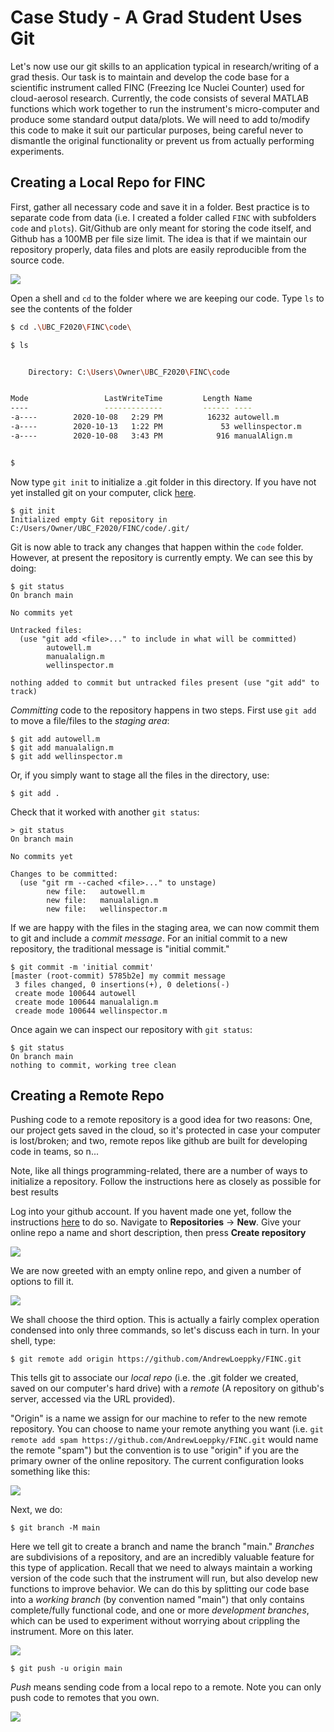 # Case Study - A Grad Student Uses Git

Let's now use our git skills to an application typical in research/writing of a grad thesis. Our task is to maintain and develop the code base for a scientific instrument called FINC (Freezing Ice Nuclei Counter) used for cloud-aerosol research. Currently, the code consists of several MATLAB functions which work together to run the instrument's micro-computer and produce some standard output data/plots. We will need to add to/modify this code to make it suit our particular purposes, being careful never to dismantle the original functionality or prevent us from actually performing experiments.

## Creating a Local Repo for FINC

First, gather all necessary code and save it in a folder. Best practice is to separate code from data (i.e. I created a folder called `FINC` with subfolders `code` and `plots`). Git/Github are only meant for storing the code itself, and Github has a 100MB per file size limit. The idea is that if we maintain our repository properly, data files and plots are easily reproducible from the source code.

<img src='case_study/folder_tree.PNG'>

Open a shell and ```cd``` to the folder where we are keeping our code. Type ```ls``` to see the contents of the folder

```bash
$ cd .\UBC_F2020\FINC\code\

$ ls


    Directory: C:\Users\Owner\UBC_F2020\FINC\code


Mode                 LastWriteTime         Length Name
----                 -------------         ------ ----
-a----        2020-10-08   2:29 PM          16232 autowell.m
-a----        2020-10-13   1:22 PM             53 wellinspector.m
-a----        2020-10-08   3:43 PM            916 manualAlign.m


$
```

Now type ```git init``` to initialize a .git folder in this directory. If you have not yet installed git on your computer, click [here](https://git-scm.com/book/en/v2/Getting-Started-Installing-Git).

```
$ git init
Initialized empty Git repository in C:/Users/Owner/UBC_F2020/FINC/code/.git/
```

Git is now able to track any changes that happen within the ```code``` folder. However, at present the repository is currently empty. We can see this by doing:

```
$ git status
On branch main

No commits yet

Untracked files:
  (use "git add <file>..." to include in what will be committed)
        autowell.m
        manualalign.m
        wellinspector.m

nothing added to commit but untracked files present (use "git add" to track)
```

*Committing* code to the repository happens in two steps. First use ```git add``` to move a file/files to the *staging area*:

```
$ git add autowell.m
$ git add manualalign.m
$ git add wellinspector.m
```

Or, if you simply want to stage all the files in the directory, use:

```
$ git add .
```

Check that it worked with another ```git status```:

```
> git status
On branch main

No commits yet

Changes to be committed:
  (use "git rm --cached <file>..." to unstage)
        new file:   autowell.m
        new file:   manualalign.m
        new file:   wellinspector.m
```

If we are happy with the files in the staging area, we can now commit them to git and include a *commit message*. For an initial commit to a new repository, the traditional message is "initial commit."

```
$ git commit -m 'initial commit'
[master (root-commit) 5785b2e] my commit message
 3 files changed, 0 insertions(+), 0 deletions(-)
 create mode 100644 autowell
 create mode 100644 manualalign.m
 creade mode 100644 wellinspector.m
 ```

Once again we can inspect our repository with ```git status```:

```
$ git status
On branch main
nothing to commit, working tree clean
```

## Creating a Remote Repo

Pushing code to a remote repository is a good idea for two reasons: One, our project gets saved in the cloud, so it's protected in case your computer is lost/broken; and two, remote repos like github are built for developing code in teams, so n...

Note, like all things programming-related, there are a number of ways to initialize a repository. Follow the instructions here as closely as possible for best results

Log into your github account. If you havent made one yet, follow the instructions [here](url) to do so. Navigate to **Repositories** $\rightarrow$ **New**. Give your online repo a name and short description, then press **Create repository**

<img src='case_study/create_repo.PNG'>

We are now greeted with an empty online repo, and given a number of options to fill it. 

<img src='case_study/empty_repo.PNG'>

We shall choose the third option. This is actually a fairly complex operation condensed into only three commands, so let's discuss each in turn. In your shell, type:

```
$ git remote add origin https://github.com/AndrewLoeppky/FINC.git
```

This tells git to associate our *local repo* (i.e. the .git folder we created, saved on our computer's hard drive) with a *remote* (A repository on github's server, accessed via the URL provided).

"Origin" is a name we assign for our machine to refer to the new remote repository. You can choose to name your remote anything you want (i.e. ```git remote add spam https://github.com/AndrewLoeppky/FINC.git``` would name the remote "spam") but the convention is to use "origin" if you are the primary owner of the online repository. The current configuration looks something like this:

<img src = 'case_study/flowchart1.png'>

Next, we do:

```
$ git branch -M main
```

Here we tell git to create a branch and name the branch "main." *Branches* are subdivisions of a repository, and are an incredibly valuable feature for this type of application. Recall that we need to always maintain a working version of the code such that the instrument will run, but also develop new functions to improve behavior. We can do this by splitting our code base into a *working branch* (by convention named "main") that only contains complete/fully functional code, and one or more *development branches*, which can be used to experiment without worrying about crippling the instrument. More on this later.

<img src='case_study/flowchart2.png'>

```
$ git push -u origin main
```

*Push* means sending code from a local repo to a remote. Note you can only push code to remotes that you own.

<img src='case_study/flowchart3.png'>